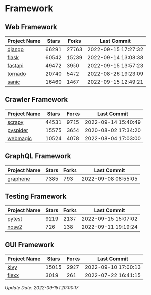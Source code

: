 # Framework

## Web Framework
| Project Name | Stars | Forks | Last Commit |
| ------------ | ----- | ----- | ----------- |
| [django](https://github.com/django/django) | 66291 | 27763 | 2022-09-15 17:27:32 |
| [flask](https://github.com/pallets/flask) | 60542 | 15239 | 2022-09-14 13:08:38 |
| [fastapi](https://github.com/tiangolo/fastapi) | 49472 | 3950 | 2022-09-15 13:57:23 |
| [tornado](https://github.com/tornadoweb/tornado) | 20740 | 5472 | 2022-08-26 19:23:09 |
| [sanic](https://github.com/sanic-org/sanic) | 16460 | 1467 | 2022-09-15 12:49:21 |

## Crawler Framework
| Project Name | Stars | Forks | Last Commit |
| ------------ | ----- | ----- | ----------- |
| [scrapy](https://github.com/scrapy/scrapy) | 44531 | 9715 | 2022-09-14 15:40:49 |
| [pyspider](https://github.com/binux/pyspider) | 15575 | 3654 | 2020-08-02 17:34:20 |
| [webmagic](https://github.com/code4craft/webmagic) | 10524 | 4078 | 2022-08-04 17:03:00 |

## GraphQL Framework
| Project Name | Stars | Forks | Last Commit |
| ------------ | ----- | ----- | ----------- |
| [graphene](https://github.com/graphql-python/graphene) | 7385 | 793 | 2022-09-08 08:55:05 |

## Testing Framework
| Project Name | Stars | Forks | Last Commit |
| ------------ | ----- | ----- | ----------- |
| [pytest](https://github.com/pytest-dev/pytest) | 9219 | 2137 | 2022-09-15 15:07:02 |
| [nose2](https://github.com/nose-devs/nose2) | 726 | 138 | 2022-09-11 19:19:24 |

## GUI Framework
| Project Name | Stars | Forks | Last Commit |
| ------------ | ----- | ----- | ----------- |
| [kivy](https://github.com/kivy/kivy) | 15015 | 2927 | 2022-09-10 17:00:13 |
| [flexx](https://github.com/flexxui/flexx) | 3019 | 261 | 2022-07-22 16:41:15 |

*Update Date: 2022-09-15T20:00:17*